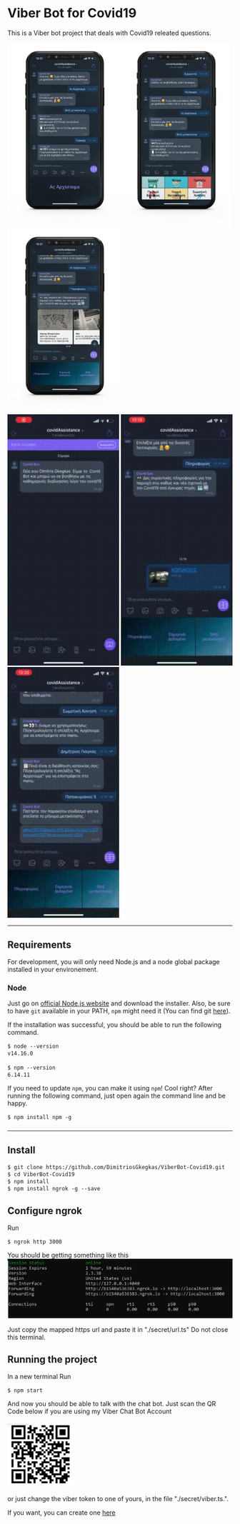 # Viber Bot for Covid19 

This is a Viber bot project that deals with Covid19 releated questions.

<img src="img/1.png" width="250"><img src="img/2.png" width="250"><img src="img/3.png" width="250">
<br>
<img src="img/reco1.gif" width="250"> <img src="img/reco2.gif" width="250"> <img src="img/reco3.gif" width="250">

---
## Requirements

For development, you will only need Node.js and a node global package installed in your environement.

### Node


  Just go on [official Node.js website](https://nodejs.org/) and download the installer.
Also, be sure to have `git` available in your PATH, `npm` might need it (You can find git [here](https://git-scm.com/)).

If the installation was successful, you should be able to run the following command.

    $ node --version
    v14.16.0

    $ npm --version
    6.14.11

If you need to update `npm`, you can make it using `npm`! Cool right? After running the following command, just open again the command line and be happy.

    $ npm install npm -g

###


---

## Install

    $ git clone https://github.com/DimitriosGkegkas/ViberBot-Covid19.git
    $ cd ViberBot-Covid19
    $ npm install
    $ npm install ngrok -g --save

## Configure ngrok

Run 

    $ ngrok http 3000
    
You should be getting something like this 
![ngrok](img/ngrok.png)

Just copy the mapped https url and paste it in "./secret/url.ts"
Do not close this terminal.

## Running the project
In a new terminal Run

    $ npm start

And now you should be able to talk with the chat bot. Just scan the QR Code below if you are using my Viber Chat Bot Account 

![ngrok](img/QRC.png)

or just change the viber token to one of yours, in the file "./secret/viber.ts.".

If you want, you can create one [here](https://partners.viber.com/login?returnUrl=%2Faccount%2Fcreate-bot-account)

